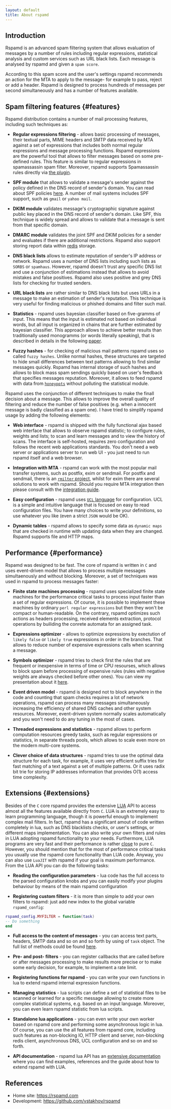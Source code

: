 ```yaml
---
layout: default
title: About rspamd
---
```


## Introduction

Rspamd is an advanced spam filtering system that allows evaluation of messages by a number of
rules including regular expressions, statistical analysis and custom services
such as URL black lists. Each message is analysed by rspamd and given a `spam score`. 

According to this spam score and the user's settings rspamd recommends an action for
the MTA to apply to the message- for example to pass, reject or add a header.
Rspamd is designed to process hundreds of messages per second simultaneously and has a number of 
features available.

## Spam filtering features {#features}

Rspamd distribution contains a number of mail processing features, including such techniques as:

* **Regular expressions filtering** - allows basic processing of messages, their textual parts, MIME headers and
SMTP data received by MTA against a set of expressions that includes both normal regular expressions and 
message processing functions. Rspamd expressions are the powerful tool that allows to filter messages based on
some pre-defined rules. This feature is similar to regular expressions in spamassassin spam filter. Moreover, rspamd
supports Spamassassin rules directly via [the plugin](https://rspamd.com/doc/modules/spamassassin.html).


* **SPF module** that allows to validate a message's sender against the policy defined in the DNS record of sender's domain. You can read
about SPF policies [here](http://www.openspf.org/). A number of mail systems includes SPF support, such as `gmail` or `yahoo mail`.


* **DKIM module** validates message's cryptographic signature against public key placed in the DNS record of sender's domain. Like SPF,
this technique is widely spread and allows to validate that a message is sent from that specific domain.

* **DMARC module** validates the joint SPF and DKIM policies for a sender and evaluates if there are additional restrictions. Rspamd also support storing report data within [redis](http://redis.io) storage.


* **DNS black lists** allows to estimate reputation of sender's IP address or network. Rspamd uses a number of DNS lists including such lists as
`SORBS` or `spamhaus`. However, rspamd doesn't trust any specific DNS list and use a conjunction of estimations instead that allows to
avoid mistakes and false positives. Rspamd also uses positive and grey DNS lists for checking for trusted senders.


* **URL black lists** are rather similar to DNS black lists but uses URLs in a message to make an estimation of sender's reputation.
This technique is very useful for finding malicious or phished domains and filter such mail.


* **Statistics** - rspamd uses bayesian classifier based on five-gramms of input. This means that the input is estimated not based on individual
words, but all input is organized in chains that are further estimated by bayesian classifier. This approach allows to achieve better results than
traditionally used monogramms (or words literally speaking), that is described in details in the following [paper](http://osbf-lua.luaforge.net/papers/osbf-eddc.pdf).


* **Fuzzy hashes** - for checking of malicious mail patterns rspamd uses so called `fuzzy hashes`. Unlike normal hashes, these structures are targeted to hide
small differences between text patterns allowing to find similar messages quickly. Rspamd has internal storage of such hashes and allows to block mass spam sendings
quickly based on user's feedback that specifies messages reputation. Moreover, it allows to feed rspamd with data from [`honeypots`](http://en.wikipedia.org/wiki/Honeypot_(computing)#Spam_versions)
without polluting the statistical module.

Rspamd uses the conjunction of different techniques to make the finall decision about a message. This allows to improve the overall quality of filtering and reduce the number of
false positives (e.g. when a innocent message is badly classified as a spam one). I have tried to simplify rspamd usage by adding the following elements:

* **Web interface** - rspamd is shipped with the fully functional ajax based web interface that allows to observe rspamd statistic; to configure rules, weights and lists; to scan
and learn messages and to view the history of scans. The interface is self-hosted, requires zero configuration and follows the recent web applications standards. You don't need a
web server or applications server to run web UI - you just need to run rspamd itself and a web browser.


* **Integration with MTA** - rspamd can work with the most popular mail transfer systems, such as postfix, exim or sendmail. For postfix and sendmail, there is an [`rmilter` project](https://github.com/vstakhov/rmilter),
whilst for exim there are several solutions to work with rspamd. Should you require MTA integration then please consult with the [integration guide](https://rspamd.com/doc/integration.html).


* **Easy configuration** - rspamd uses [`UCL` language](https://github.com/vstakhov/libucl) for configuration. UCL is a simple and intuitive language that is focused on easy to read configuration files.
You have many choices to write your definitions, so use whatever you like (even a strict `JSON` would be OK).

* **Dynamic tables** - rspamd allows to specify some data as `dynamic maps` that are checked in runtime with updating data when they are changed. Rspamd supports file and HTTP maps.

## Performance {#performance}

Rspamd was designed to be fast. The core of rspamd is written in `C` and uses event-driven model that allows to process multiple messages simultaenously and without blocking.
Moreover, a set of techniques was used in rspamd to process messages faster:

* **Finite state machines processing** - rspamd uses specialized finite state machines for the performance critical tasks to process input faster than a set of regular expressions.
Of course, it is possible to implement these machines by ordinary `perl regular expressions` but then they won't be compact or human-readable. On the contrary, rspamd optimizes
such actions as headers processing, received elements extraction, protocol operations by builiding the conrete automata for an assigned task.

* **Expressions optimizer** - allows to optimize expressions by exectution of `likely false` or `likely true` expressions in order in the branches. That allows to reduce number of
expensive expressions calls when scanning a message.

* **Symbols optimizer** - rspamd tries to check first the rules that are frequent or inexpensive in terms of time or CPU resourses, which allows to block spam before processing of
expensive rules (rules with negative weights are always checked before other ones). You can view my presentation about it [here](https://highsecure.ru/ast-rspamd.pdf).

* **Event driven model** - rspamd is designed not to block anywhere in the code and counting that spam checks requires a lot of network operations, rspamd can process many messages
simultaneously increasing the efficiency of shared DNS caches and other system resources. Moreover, event-driven system normally scales automatically and you won't need to do any
tuning in the most of cases.

* **Threaded expressions and statistics** - rspamd allows to perform computation resources greedy tasks, such as regular expressions or statistics, in separate threads pools, which
allows to scale even more on the modern multi-core systems.

* **Clever choice of data structures** - rspamd tries to use the optimal data structure for each task, for example, it uses very efficient suffix tries for fast matching of a text
against a set of multiple patterns. Or it uses radix bit trie for storing IP addresses information that provides O(1) access time complexity.

## Extensions {#extensions}

Besides of the `C` core rspamd provides the extensive [LUA](http://lua.org) API to access almost all the features available directly from `C`. LUA is an extremely easy
to learn programming language, though it is powerful enough to implement complex mail filters. In fact, rspamd has a significant amout of code written completely in lua, such as
DNS blacklists checks, or user's settings, or different maps implementation. You can also write your own filters and rules in LUA adopting rspamd functionality to your needs.
Furthermore, LUA programs are very fast and their performance is rather [close](http://attractivechaos.github.io/plb/) to pure `C`. However, you should mention that for the most
of performance critical tasks you usually use the rspamd core functionality than LUA code. Anyway, you can also use `LuaJIT` with rspamd if your goal is maximum performance.
From the LUA API you can do the following tasks:

* **Reading the configuration parameters** - lua code has the full access to the parsed configuration knobs and you can easily modify your plugins behaviour by means of the main
rspamd configuration

* **Registering custom filters** - it is more than simple to add your own filters to rspamd: just add new index to the global variable `rspamd_config`:

~~~lua
rspamd_config.MYFILTER = function(task)
-- Do something
end
~~~

* **Full access to the content of messages** - you can access text parts, headers, SMTP data and so on and so forth by using of `task` object. The full list of methods could be found
[here](https://rspamd.com/doc/lua/task.html).

* **Pre- and post- filters** - you can register callbacks that are called before or after messages processing to make results more precise or to make some early decision,
for example, to implement a rate limit.

* **Registering functions for rspamd** - you can write your own functions in lua to extend rspamd internal expression functions.

* **Managing statistics** - lua scripts can define a set of statistical files to be scanned or learned for a specific message allowing to create more complex
statistical systems, e.g. based on an input language. Moreover, you can even learn rspamd statistic from lua scripts.

* **Standalone lua applications** - you can even write your own worker based on rspamd core and performing some asynchronous logic in lua. Of course, you can use the
all features from rspamd core, including such features as non-blocking IO, HTTP client and server, non-blocking redis client, asynchronous DNS, UCL configuration and so on
and so forth.

* **API documentation** - rspamd lua API has an [extensive documentation](https://rspamd.com/doc/lua) where you can find examples, references and the guide about how to extend
rspamd with LUA.

## References

* Home site: <https://rspamd.com>
* Development: <https://github.com/vstakhov/rspamd>
